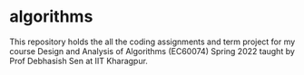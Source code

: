 # algorithms
This repository holds the all the coding assignments and term project for my course Design and Analysis of Algorithms (EC60074) Spring 2022 taught by Prof Debhasish Sen at IIT Kharagpur.
